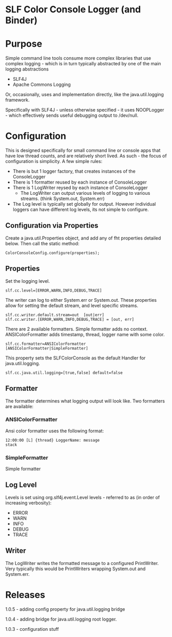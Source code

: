 

SLF Color Console Logger (and Binder)
=====================================

# Purpose

Simple command line tools consume more complex libraries that use complex logging - which is in turn typically abstracted by one of the main logging abstractions
  - SLF4J
  - Apache Commons Logging

Or, occasionally, uses and implementation directly, like the java.util.logging framework.

Specifically with SLF4J - unless otherwise specified - it uses NOOPLogger - which effectively sends useful debugging output to /dev/null.


# Configuration

This is designed specifically for small command line or console apps that have low thread counts, and are relatively short lived.  As such - the focus of configuration is simplicity.  A few simple rules:
 - There is but 1 logger factory, that creates instances of the ConsoleLogger
 - There is 1 formatter reused by each instance of ConsoleLogger
 - There is 1 LogWriter reysed by each instance of ConsoleLogger
   - The LogWriter can output various levels of logging to various streams.  (think System.out, System.err)
 - The Log level is typically set globally for output.  However individual loggers can have different log levels, its not simple to configure.

## Configuration via Properties

Create a java.util.Properties object, and add any of fht properties detailed below.  Then call the static method:

    ColorConsoleConfig.configure(properties);

## Properties

Set the logging level.  

    slf.cc.level=[ERROR,WARN,INFO,DEBUG,TRACE]

The writer can log to either System.err or System.out.  These properties allow for setting the default stream, and level specific streams.  

    slf.cc.writer.default.stream=out  [out|err]
    slf.cc.writer.[ERROR,WARN,INFO,DEBUG,TRACE] = [out, err]

There are 2 available formatters. Simple formatter adds no context.  ANSIColorFormatter adds timestamp, thread, logger name with some color.

    slf.cc.formatter=ANSIColorFormatter  [ANSIColorFormatter|SimpleFormatter]
   
This property sets the SLFColorConsole as the default Handler for java.util.logging.  

    slf.cc.java.util.logging=[true,false] default=false

## Formatter

The formatter determines what logging output will look like.  Two formatters are available:

### ANSIColorFormatter

Ansi color formatter uses the following format:

    12:00:00 [L] {thread} LoggerName: message
    stack 

### SimpleFormatter

Simple formatter 

## Log Level

Levels is set using org.slf4j.event.Level levels - referred to as (in order of increasing verbosity):
 - ERROR
 - WARN
 - INFO
 - DEBUG
 - TRACE

## Writer

The LogWriter writes the formatted message to a configured PrintWriter.  Very typically this would be PrintWriters wrapping System.out and System.err.

# Releases

1.0.5 - adding config property for java.util.logging bridge

1.0.4 - adding bridge for java.util.logging root logger.

1.0.3 - configuration stuff